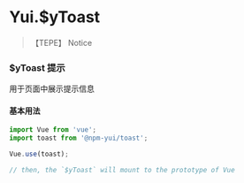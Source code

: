 # Yui.$yToast
> 【TEPE】 Notice
>

### $yToast 提示

用于页面中展示提示信息



#### 基本用法

```javascript
import Vue from 'vue';
import toast from '@npm-yui/toast';

Vue.use(toast);

// then, the `$yToast` will mount to the prototype of Vue
```



